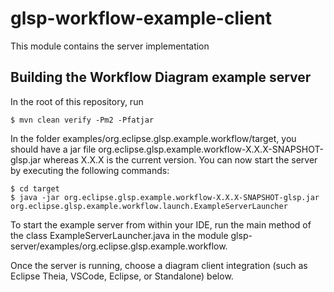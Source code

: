 # glsp-workflow-example-client

This module contains the server implementation

## Building the Workflow Diagram example server

In the root of this repository, run

	$ mvn clean verify -Pm2 -Pfatjar

In the folder examples/org.eclipse.glsp.example.workflow/target, you should have a jar file org.eclipse.glsp.example.workflow-X.X.X-SNAPSHOT-glsp.jar whereas X.X.X is the current version. You can now start the server by executing the following commands:

	$ cd target
	$ java -jar org.eclipse.glsp.example.workflow-X.X.X-SNAPSHOT-glsp.jar org.eclipse.glsp.example.workflow.launch.ExampleServerLauncher

To start the example server from within your IDE, run the main method of the class ExampleServerLauncher.java in the module glsp-server/examples/org.eclipse.glsp.example.workflow.

Once the server is running, choose a diagram client integration (such as Eclipse Theia, VSCode, Eclipse, or Standalone) below.
